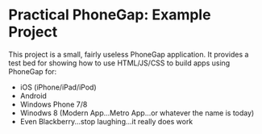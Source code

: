 Practical PhoneGap: Example Project
=============

This project is a small, fairly useless PhoneGap application. It provides a test bed for 
showing how to use HTML/JS/CSS to build apps using PhoneGap for:

* iOS (iPhone/iPad/iPod)
* Android
* Windows Phone 7/8
* Winodws 8 (Modern App...Metro App...or whatever the name is today)
* Even Blackberry...stop laughing...it really does work

